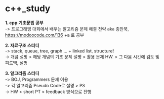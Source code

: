 # c++_study  
**1. cpp 기초문법 공부**<br/>
-> 프로그래밍 대회에서 배우는 알고리즘 문제 해결 전략 aka 종만북, https://modoocode.com/136 +a 로 공부

**2. 자료구조 스터디**  
-> stack, queue, tree, graph ... + linked list, structure!  
-> 개념 설명 > 해당 개념의 기초 문제 설명 > 활용 문제 HW. > 그 다음 시간에 검토 및 피드백, 설명

**3. 알고리즘 스터디**  
-> BOJ, Programmers 문제 이용  
-> 각 알고리즘 Pseudo Code로 설명 > PS  
-> HW > short PT > feedback 방식으로 진행  
